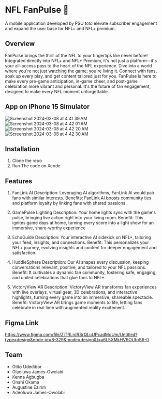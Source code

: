 # NFL FanPulse 🏈
A mobile application developed by PSU toto elevate subscriber engagement and expand the user base for NFL+ and NFL+ premium.

## Overview
FanPulse brings the thrill of the NFL to your fingertips like never before! Integrated directly into NFL+ and NFL+ Premium, it's not just a platform—it's your all-access pass to the heart of the NFL experience. Dive into a world where you're not just watching the game; you're living it. Connect with fans, soak up every play, and get content tailored just for you. FanPulse is here to make every pre-game anticipation, in-game cheer, and post-game celebration more vibrant and personal. It's the future of fan engagement, designed to make every NFL moment unforgettable.


## App on iPhone 15 Simulator
![Screenshot 2024-03-08 at 4 41 39 AM](https://github.com/otitoU/NFL-FanPulse/assets/53659710/587f6421-f85b-4828-a057-38d615390ec9)
![Screenshot 2024-03-08 at 4 42 01 AM](https://github.com/otitoU/NFL-FanPulse/assets/53659710/44cd3e83-1496-4816-889e-876805ad4ac6)
![Screenshot 2024-03-08 at 4 42 20 AM](https://github.com/otitoU/NFL-FanPulse/assets/53659710/cd617566-afdc-4353-a7ef-6a872fc4136f)
![Screenshot 2024-03-08 at 4 42 30 AM](https://github.com/otitoU/NFL-FanPulse/assets/53659710/bbb3166b-43ad-4f6f-a9d8-04569fd31693)




## Installation

1. Clone the repo
2. Run The code on Xcode

## Features
1. FanLink AI
Description: Leveraging AI algorithms, FanLink AI would pair fans with similar interests.
Benefits: FanLink AI boosts community ties and platform loyalty by linking fans with shared passions.

2. GamePulse Lighting
Description: Your home lights sync with the game's pulse, bringing live action right into your living room.
Benefit: This ignites game days at home, turning every score into a light show for an immersive, share-worthy experience


3. EchoGuide
Description: Your interactive AI sidekick on NFL+, tailoring your feed, insights, and connections.
Benefit: This personalizes your NFL+ journey, evolving insights and content for deeper engagement and satisfaction.

4. HuddleSphere
Description: Our AI shapes every discussion, keeping conversations relevant, positive, and tailored to your NFL passions.
Benefit: It cultivates a dynamic fan community, fostering safe, engaging, and united celebrations that glue fans to NFL+.

5. VictoryView AR
Description: VictoryView AR transforms fan experiences with live overlays, virtual gear, 3D celebrations, and interactive highlights, turning every game into an immersive, shareable spectacle. 
Benefit: VictoryView AR brings game moments to life, letting fans celebrate in real time with augmented reality excitement.




## Figma Link
https://www.figma.com/file/ZiTRLrdRSrQLuUPcadMoUm/Untitled?type=design&node-id=8-329&mode=design&t=a6L5XMkHV9OUfnS6-0

## Team
- Otito Udedibor
- Olaoluwa James-Owolabi
- Kenna Agbugba
- Onahi Okama
- Augustine Ezirim
- Adeoluwa James-Owolabi


